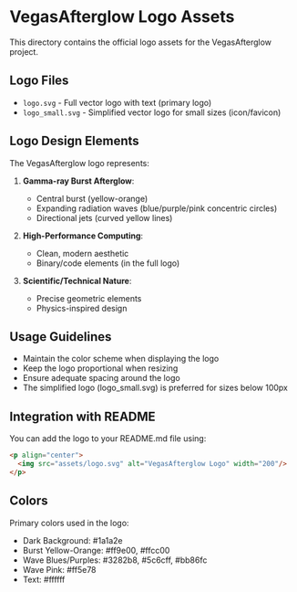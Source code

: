 # VegasAfterglow Logo Assets

This directory contains the official logo assets for the VegasAfterglow project.

## Logo Files

- `logo.svg` - Full vector logo with text (primary logo)
- `logo_small.svg` - Simplified vector logo for small sizes (icon/favicon)

## Logo Design Elements

The VegasAfterglow logo represents:

1. **Gamma-ray Burst Afterglow**: 
   - Central burst (yellow-orange) 
   - Expanding radiation waves (blue/purple/pink concentric circles)
   - Directional jets (curved yellow lines)

2. **High-Performance Computing**: 
   - Clean, modern aesthetic
   - Binary/code elements (in the full logo)

3. **Scientific/Technical Nature**:
   - Precise geometric elements
   - Physics-inspired design

## Usage Guidelines

- Maintain the color scheme when displaying the logo
- Keep the logo proportional when resizing
- Ensure adequate spacing around the logo
- The simplified logo (logo_small.svg) is preferred for sizes below 100px

## Integration with README

You can add the logo to your README.md file using:

```markdown
<p align="center">
  <img src="assets/logo.svg" alt="VegasAfterglow Logo" width="200"/>
</p>
```

## Colors

Primary colors used in the logo:

- Dark Background: #1a1a2e
- Burst Yellow-Orange: #ff9e00, #ffcc00
- Wave Blues/Purples: #3282b8, #5c6cff, #bb86fc
- Wave Pink: #ff5e78
- Text: #ffffff 